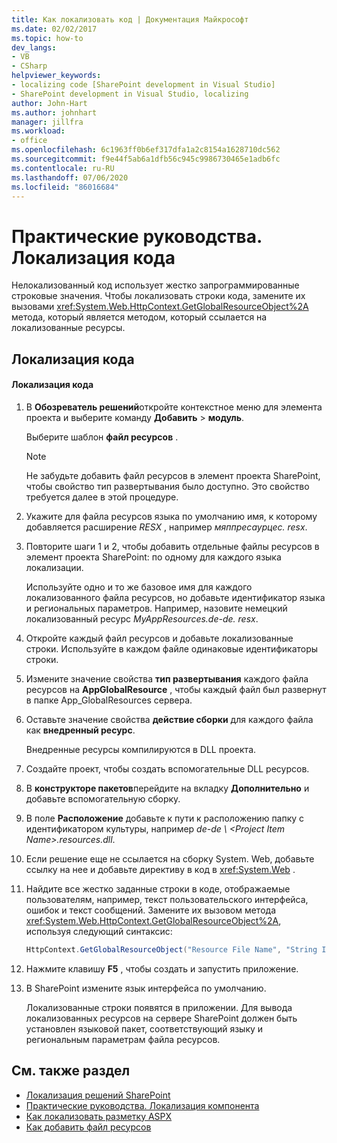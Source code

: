 ```yaml
---
title: Как локализовать код | Документация Майкрософт
ms.date: 02/02/2017
ms.topic: how-to
dev_langs:
- VB
- CSharp
helpviewer_keywords:
- localizing code [SharePoint development in Visual Studio]
- SharePoint development in Visual Studio, localizing
author: John-Hart
ms.author: johnhart
manager: jillfra
ms.workload:
- office
ms.openlocfilehash: 6c1963ff0b6ef317dfa1a2c8154a1628710dc562
ms.sourcegitcommit: f9e44f5ab6a1dfb56c945c9986730465e1adb6fc
ms.contentlocale: ru-RU
ms.lasthandoff: 07/06/2020
ms.locfileid: "86016684"
---
```

# <a name="how-to-localize-code"></a>Практические руководства. Локализация кода
  Нелокализованный код использует жестко запрограммированные строковые значения. Чтобы локализовать строки кода, замените их вызовами <xref:System.Web.HttpContext.GetGlobalResourceObject%2A> метода, который является методом, который ссылается на локализованные ресурсы.

## <a name="localize-code"></a>Локализация кода

#### <a name="to-localize-code"></a>Локализация кода

1. В **Обозреватель решений**откройте контекстное меню для элемента проекта и выберите команду **Добавить**  >  **модуль**.

     Выберите шаблон **файл ресурсов** .

    > [!NOTE]
    > Не забудьте добавить файл ресурсов в элемент проекта SharePoint, чтобы свойство тип развертывания было доступно. Это свойство требуется далее в этой процедуре.

2. Укажите для файла ресурсов языка по умолчанию имя, к которому добавляется расширение *RESX* , например *мяппресаурцес. resx*.

3. Повторите шаги 1 и 2, чтобы добавить отдельные файлы ресурсов в элемент проекта SharePoint: по одному для каждого языка локализации.

     Используйте одно и то же базовое имя для каждого локализованного файла ресурсов, но добавьте идентификатор языка и региональных параметров. Например, назовите немецкий локализованный ресурс *MyAppResources.de-de. resx*.

4. Откройте каждый файл ресурсов и добавьте локализованные строки. Используйте в каждом файле одинаковые идентификаторы строки.

5. Измените значение свойства **тип развертывания** каждого файла ресурсов на **AppGlobalResource** , чтобы каждый файл был развернут в папке App_GlobalResources сервера.

6. Оставьте значение свойства **действие сборки** для каждого файла как **внедренный ресурс**.

     Внедренные ресурсы компилируются в DLL проекта.

7. Создайте проект, чтобы создать вспомогательные DLL ресурсов.

8. В **конструкторе пакетов**перейдите на вкладку **Дополнительно** и добавьте вспомогательную сборку.

9. В поле **Расположение** добавьте к пути к расположению папку с идентификатором культуры, например *de-de \\ \<Project Item Name>.resources.dll*.

10. Если решение еще не ссылается на сборку System. Web, добавьте ссылку на нее и добавьте директиву в код в <xref:System.Web> .

11. Найдите все жестко заданные строки в коде, отображаемые пользователям, например, текст пользовательского интерфейса, ошибок и текст сообщений. Замените их вызовом метода <xref:System.Web.HttpContext.GetGlobalResourceObject%2A>, используя следующий синтаксис:

    ```csharp
    HttpContext.GetGlobalResourceObject("Resource File Name", "String ID")
    ```

12. Нажмите клавишу **F5** , чтобы создать и запустить приложение.

13. В SharePoint измените язык интерфейса по умолчанию.

     Локализованные строки появятся в приложении. Для вывода локализованных ресурсов на сервере SharePoint должен быть установлен языковой пакет, соответствующий языку и региональным параметрам файла ресурсов.

## <a name="see-also"></a>См. также раздел
- [Локализация решений SharePoint](../sharepoint/localizing-sharepoint-solutions.md)
- [Практические руководства. Локализация компонента](../sharepoint/how-to-localize-a-feature.md)
- [Как локализовать разметку ASPX](../sharepoint/how-to-localize-aspx-markup.md)
- [Как добавить файл ресурсов](../sharepoint/how-to-add-a-resource-file.md)
